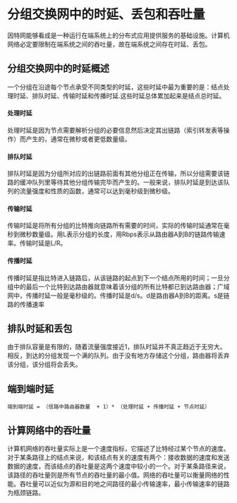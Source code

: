 # 分组交换网中的时延、丢包和吞吐量

因特网能够看成是一种运行在端系统上的分布式应用提供服务的基础设施。计算机网络必定要限制在端系统之间的吞吐量，故在端系统之间存在时延、丢包。

## 分组交换网中的时延概述

一个分组在沿途每个节点承受不同类型的时延，这些时延中最为重要的是：结点处理时延、排队时延、传输时延和传播时延.这些时延总体累加起来是结点总时延。

#### 处理时延

处理时延是因为节点需要解析分组的必要信息然后决定其出链路（索引转发表等操作）而产生的，通常在微秒或者更低数量级。

#### 排队时延

排队时延是因为分组所对应的出链路前面有其他分组正在传输，所以分组需要该链路的缓冲队列里等待其他分组传输完毕而产生的。一般来说，排队时延是到达该队列的流量强度和性质的函数，通常可以达到毫秒级到微秒级。

#### 传输时延

传输时延是将所有分组的比特推向链路所有需要的时间，实际的传输时延通常在毫秒到微秒数量级。用L表示分组的长度，用Rbps表示从路由器A到B的链路传输速率。传输时延是L/R。

#### 传播时延

传播时延是指比特进入链路后，从该链路的起点到下一个结点所用的时间；一旦分组中的最后一个比特到达路由器就意味着该分组的所有比特都已到达路由器；广域网中，传播时延一般是毫秒级的。传播时延是d/s。d是路由器A到B的距离。s是链路的传播速率

## 排队时延和丢包

由于排队容量是有限的，随着流量强度接近1，排队时延并不真正趋近于无穷大。相反，到达的分组发现一个满的队列。由于没有地方存储这个分组，路由器将丢弃该分组，该分组将会丢失。

## 端到端时延

	端到端时延 = （信路中路由器数量  + 1）* （处理时延 + 传播时延 + 节点时延）

## 计算网络中的吞吐量

计算机网络的吞吐量实际上是一个速度指标，它描述了比特经过某个节点的速度。对于某条路径上的结点来说，和该结点有关的速度有两个：接收数据的速度和发送数据的速度，而该结点的吞吐量是这两个速度中较小的一个。对于某条路径来说，该路径的吞吐量则是所有节点的吞吐量的最小值。网络的吞吐量可以衡量网络的性能。吞吐量可以近似为源和目的地之间路径的最小传输速率，最小传输速率的链路为瓶颈链路。
